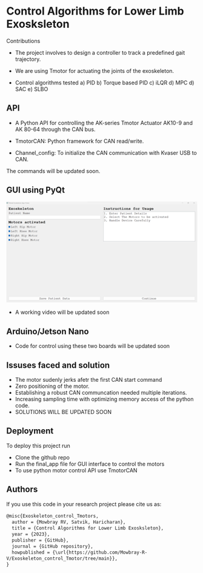 
# Control Algorithms for Lower Limb Exosksleton
Contributions

* The project involves to design a controller to track a predefined gait trajectory. 

*  We are using Tmotor for actuating the joints of the exoskeleton.

*  Control algorithms tested 
        a) PID
        b) Torque based PID
        c) iLQR
        d) MPC
        d) SAC
        e) SLBO


## API 

* A Python API for controlling the AK-series Tmotor Actuator AK10-9 and AK 80-64 through the CAN bus. 

* TmotorCAN: Python framework for CAN read/write.

* Channel_config: To initialize the CAN communication with Kvaser USB to CAN.

The commands will be updated soon.
## GUI using PyQt


![](https://github.com/Mowbray-R-V/Exoskeleton_control_Tmotor/blob/main/GUI.png)
* A working video will be updated soon

## Arduino/Jetson Nano
*  Code for control using these two boards will be updated soon


## Issuses faced and solution

* The motor sudenly jerks afetr the first CAN start command
* Zero positioning of the motor.
* Establishing a robust CAN communcation needed multiple iterations. 
* Increasing sampling time with optimizing memory access of the python code.
* SOLUTIONS WILL BE UPDATED SOON


## Deployment

To deploy this project run

*  Clone the github repo
*  Run the final_app file for GUI interface to control the motors
*  To use python motor control API use TmotorCAN

## Authors

If you use this code in your research project please cite us as:
```
@misc{Exoskeleton_control_Tmotors,
  author = {Mowbray RV, Satvik, Haricharan},
  title = {Control Algorithms for Lower Limb Exosksleton},
  year = {2023},
  publisher = {GitHub},
  journal = {GitHub repository},
  howpublished = {\url{https://github.com/Mowbray-R-V/Exoskeleton_control_Tmotor/tree/main}},
}

```
